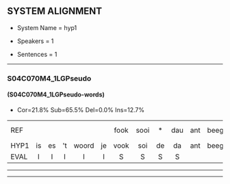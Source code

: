 
## SYSTEM ALIGNMENT

- System Name = hyp1

- Speakers = 1

- Sentences = 1

---

### S04C070M4_1LGPseudo

#### (S04C070M4_1LGPseudo-words)

- Cor=21.8%	Sub=65.5%	Del=0.0%	Ins=12.7%

|  |  |  |  |  |  |  |  |  |  |  |  |  |  |  |  |  |  |  |  |  |  |  |  |  |  |  |  |  |  |  |  |  |  |  |  |  |  |  |  |  |  |  |  |  |  |  |  |  |  |  |  |  |  |  |  |
|:--- |:---:|:---:|:---:|:---:|:---:|:---:|:---:|:---:|:---:|:---:|:---:|:---:|:---:|:---:|:---:|:---:|:---:|:---:|:---:|:---:|:---:|:---:|:---:|:---:|:---:|:---:|:---:|:---:|:---:|:---:|:---:|:---:|:---:|:---:|:---:|:---:|:---:|:---:|:---:|:---:|:---:|:---:|:---:|:---:|:---:|:---:|:---:|:---:|:---:|:---:|:---:|:---:|:---:|:---:|:---:|
| REF |  |  |  |  |  | fook | sooi | * | dau | ant | beeg | sprunt | hool | larst | vout | *t | zwoei |  |  | fam | *(rechts) | *x | rachts | vaap | sprieuw | keng | swoers | doer | * | plirt | jien | blard | guul | * | hoekt | neeuw | noork | vid | * | zans | leum | haans | spaai | sjalt | heik | sank | roen | frijk | eem | schard | grek | * | dron | snaaf | stuid |
| HYP1 | is | es | 't | woord | je | vook | soi | de | da | ant | beeg | sprunt | hol | larst | vot | hoe | zwoei | van | rechts | en | rechts | vap | schreeuw | kijn | svoors | door | splier | pliert | eien | of | zoiets | blart | gun | roek | t | neem | noord | vit | san | zans | neum | hans | spay | shalt | heik | sank | roen | frijk | één | schart | grek | doorn | droon | snaaf | stuit |
| EVAL | I | I | I | I | I | S | S | S | S |  |  |  | S |  | S | S |  | I | I | S | S | S | S | S | S | S | S | S | S | S | S | S | S | S | S | S | S | S | S |  | S | S | S | S |  |  |  |  | S | S |  | S | S |  | S |
---

---
